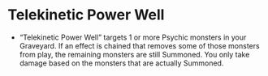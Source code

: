 # Telekinetic Power Well

*   “Telekinetic Power Well” targets 1 or more Psychic monsters in your Graveyard. If an effect is chained that removes some of those monsters from play, the remaining monsters are still Summoned. You only take damage based on the monsters that are actually Summoned.

